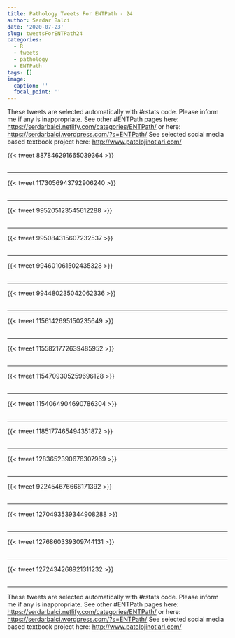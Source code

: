 ```yaml
---
title: Pathology Tweets For ENTPath - 24
author: Serdar Balci
date: '2020-07-23'
slug: tweetsForENTPath24
categories:
  - R
  - tweets
  - pathology
  - ENTPath
tags: []
image:
  caption: ''
  focal_point: ''
---
```



These tweets are selected automatically with #rstats code. Please inform me if any is inappropriate.
See other #ENTPath pages here: https://serdarbalci.netlify.com/categories/ENTPath/  or here: https://serdarbalci.wordpress.com/?s=ENTPath/ 
See selected social media based textbook project here: http://www.patolojinotlari.com/

{{< tweet 887846291665039364 >}}
<br>
<br>
<hr>
{{< tweet 1173056943792906240 >}}
<br>
<br>
<hr>
{{< tweet 995205123545612288 >}}
<br>
<br>
<hr>
{{< tweet 995084315607232537 >}}
<br>
<br>
<hr>
{{< tweet 994601061502435328 >}}
<br>
<br>
<hr>
{{< tweet 994480235042062336 >}}
<br>
<br>
<hr>
{{< tweet 1156142695150235649 >}}
<br>
<br>
<hr>
{{< tweet 1155821772639485952 >}}
<br>
<br>
<hr>
{{< tweet 1154709305259696128 >}}
<br>
<br>
<hr>
{{< tweet 1154064904690786304 >}}
<br>
<br>
<hr>
{{< tweet 1185177465494351872 >}}
<br>
<br>
<hr>
{{< tweet 1283652390676307969 >}}
<br>
<br>
<hr>
{{< tweet 922454676666171392 >}}
<br>
<br>
<hr>
{{< tweet 1270493539344908288 >}}
<br>
<br>
<hr>
{{< tweet 1276860339309744131 >}}
<br>
<br>
<hr>
{{< tweet 1272434268921311232 >}}
<br>
<br>
<hr>


These tweets are selected automatically with #rstats code. Please inform me if any is inappropriate.
See other #ENTPath pages here: https://serdarbalci.netlify.com/categories/ENTPath/  or here: https://serdarbalci.wordpress.com/?s=ENTPath/ 
See selected social media based textbook project here: http://www.patolojinotlari.com/
